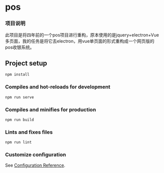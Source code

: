 # pos
### 项目说明
此项目是将四年前的一个pos项目进行重构，原本使用的是jquery+electron+Vue多页面，我的任务是将它去electron，用vue单页面的形式重构成一个网页版的pos收银系统。

## Project setup
```
npm install
```

### Compiles and hot-reloads for development
```
npm run serve
```

### Compiles and minifies for production
```
npm run build
```

### Lints and fixes files
```
npm run lint
```

### Customize configuration
See [Configuration Reference](https://cli.vuejs.org/config/).
